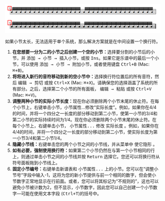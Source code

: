 ![measure-over-multiple-systems_0_1.jpeg](../images/measure-over-multiple-systems.png)

如果小节太长，无法适用于单个系统，那么解决方案就是在中间设置一个换行符。
<ol>
<li><strong>在您想要一分为二的小节之后创建一个空的小节：</strong>选择要分割的小节后的小节，并 <kbd><samp class="menu">添加</samp> → <samp class="submenu">小节</samp> → <samp class="submenu">插入小节</samp></kbd>，或按 <kbd><kbd>Ins</kbd></kbd>。如果它是乐谱中的最后一个小节，可以使用 <kbd><samp class="menu">添加</samp> → <samp class="submenu">小节</samp> → <samp class="submenu">附加小节</samp></kbd>，或者使用键盘 <kbd><kbd>Ctrl</kbd>+<kbd>B</kbd></kbd> (Mac: <kbd><kbd>⌘</kbd>+<kbd>B</kbd></kbd>)。</li>
<li><strong>将将进入新行的音符移动到新的空小节中：</strong>选择换行符位置后的所有音符，然后 <kbd><samp class="menu">编辑</samp> → <samp class="submenu">剪切</samp></kbd> 或按 <kbd><kbd>Ctrl</kbd>+<kbd>X</kbd></kbd> (Mac: <kbd><kbd>⌘</kbd>+<kbd>X</kbd></kbd>)。请确保您的选择涵盖了系统的所有部分。之后，选择第二个小节的所有面板， <kbd><samp class="menu">编辑</samp> → <samp class="submenu">粘贴</samp></kbd> 或按 <kbd><kbd>Ctrl</kbd>+<kbd>V</kbd></kbd> (Mac: <kbd><kbd>⌘</kbd>+<kbd>V</kbd></kbd>)。</li>
<li><strong>调整两种小节的实际小节长度：</strong>现在你必须删除两个小节末尾的休止符。在每个小节上，右键单击小节，小节属性…修改“实际长度”。例如，如果你在4/4的时间，并将一个四分之一长度的部分移动到第二小节，使第一小节的3/4和第二小节的实际持续时间为1/4。现在你必须删除两个小节末尾的休止符。在每个小节上，右键单击小节， <kbd><samp class="menu">小节属性...</samp></kbd> 修改 实际长度 。例如，如果你在4/4的时间，并将一个四分之一长度的部分移动到第二小节，使实际长度为第一小节3/4和第二小节1/4。
<li><strong>隐藏小节线：</strong>右键单击您的两个小节之间的小节线，并从菜单中 <kbd><samp class="menu">使它隐形</samp></kbd>  。</li>
<li><strong>如有必要，强制使用换行符：</strong>如果第二个小节仍然在与第一个小节相同的行上，则通过单击小节之间的小节线并按 <kbd><kbd>Return</kbd></kbd> 选择它。您还可以将换行符从符号面板拖到小节线上。</li>
<li><strong>固定小节编号：</strong>右键单击新谱表和 <kbd><samp class="menu">小节属性...</samp></kbd> 上的小节。您可以在“调整小节号”字段中输入-1，这将为您的新小节提供与前一个相同的数字，但会使小节数字正常地显示在行前面。或者，您可以将其标记为“不规则的”，这也可以避免小节被计数为2，但不显示，小节数字，因此您可以自己创建一个小节数字—可能在使用文本字段 (<kbd><kbd>Ctrl</kbd>+<kbd>T</kbd></kbd>)的括号中。</li>
</ol>